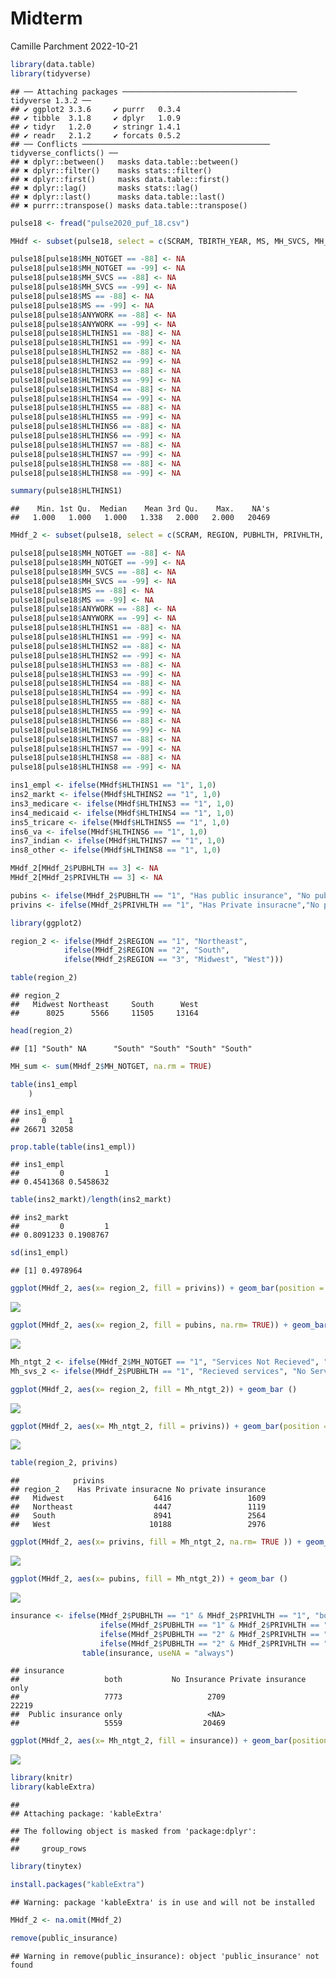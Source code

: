 Midterm
================
Camille Parchment
2022-10-21

``` r
library(data.table)
library(tidyverse)
```

    ## ── Attaching packages ─────────────────────────────────────── tidyverse 1.3.2 ──
    ## ✔ ggplot2 3.3.6     ✔ purrr   0.3.4
    ## ✔ tibble  3.1.8     ✔ dplyr   1.0.9
    ## ✔ tidyr   1.2.0     ✔ stringr 1.4.1
    ## ✔ readr   2.1.2     ✔ forcats 0.5.2
    ## ── Conflicts ────────────────────────────────────────── tidyverse_conflicts() ──
    ## ✖ dplyr::between()   masks data.table::between()
    ## ✖ dplyr::filter()    masks stats::filter()
    ## ✖ dplyr::first()     masks data.table::first()
    ## ✖ dplyr::lag()       masks stats::lag()
    ## ✖ dplyr::last()      masks data.table::last()
    ## ✖ purrr::transpose() masks data.table::transpose()

``` r
pulse18 <- fread("pulse2020_puf_18.csv")
```

``` r
MHdf <- subset(pulse18, select = c(SCRAM, TBIRTH_YEAR, MS, MH_SVCS, MH_NOTGET, EGENDER, ANYWORK, HLTHINS1, HLTHINS2, HLTHINS3, HLTHINS4, HLTHINS5, HLTHINS6, HLTHINS7, HLTHINS8))
```

``` r
pulse18[pulse18$MH_NOTGET == -88] <- NA
pulse18[pulse18$MH_NOTGET == -99] <- NA
pulse18[pulse18$MH_SVCS == -88] <- NA
pulse18[pulse18$MH_SVCS == -99] <- NA
pulse18[pulse18$MS == -88] <- NA
pulse18[pulse18$MS == -99] <- NA
pulse18[pulse18$ANYWORK == -88] <- NA
pulse18[pulse18$ANYWORK == -99] <- NA
pulse18[pulse18$HLTHINS1 == -88] <- NA
pulse18[pulse18$HLTHINS1 == -99] <- NA
pulse18[pulse18$HLTHINS2 == -88] <- NA
pulse18[pulse18$HLTHINS2 == -99] <- NA
pulse18[pulse18$HLTHINS3 == -88] <- NA
pulse18[pulse18$HLTHINS3 == -99] <- NA
pulse18[pulse18$HLTHINS4 == -88] <- NA
pulse18[pulse18$HLTHINS4 == -99] <- NA
pulse18[pulse18$HLTHINS5 == -88] <- NA
pulse18[pulse18$HLTHINS5 == -99] <- NA
pulse18[pulse18$HLTHINS6 == -88] <- NA
pulse18[pulse18$HLTHINS6 == -99] <- NA
pulse18[pulse18$HLTHINS7 == -88] <- NA
pulse18[pulse18$HLTHINS7 == -99] <- NA
pulse18[pulse18$HLTHINS8 == -88] <- NA
pulse18[pulse18$HLTHINS8 == -99] <- NA
```

``` r
summary(pulse18$HLTHINS1)
```

    ##    Min. 1st Qu.  Median    Mean 3rd Qu.    Max.    NA's 
    ##   1.000   1.000   1.000   1.338   2.000   2.000   20469

``` r
MHdf_2 <- subset(pulse18, select = c(SCRAM, REGION, PUBHLTH, PRIVHLTH, EST_ST, TBIRTH_YEAR, MS, MH_SVCS, MH_NOTGET, EGENDER, ANYWORK, HLTHINS1, HLTHINS2, HLTHINS3, HLTHINS4, HLTHINS5, HLTHINS6, HLTHINS7, HLTHINS8 ))
```

``` r
pulse18[pulse18$MH_NOTGET == -88] <- NA
pulse18[pulse18$MH_NOTGET == -99] <- NA
pulse18[pulse18$MH_SVCS == -88] <- NA
pulse18[pulse18$MH_SVCS == -99] <- NA
pulse18[pulse18$MS == -88] <- NA
pulse18[pulse18$MS == -99] <- NA
pulse18[pulse18$ANYWORK == -88] <- NA
pulse18[pulse18$ANYWORK == -99] <- NA
pulse18[pulse18$HLTHINS1 == -88] <- NA
pulse18[pulse18$HLTHINS1 == -99] <- NA
pulse18[pulse18$HLTHINS2 == -88] <- NA
pulse18[pulse18$HLTHINS2 == -99] <- NA
pulse18[pulse18$HLTHINS3 == -88] <- NA
pulse18[pulse18$HLTHINS3 == -99] <- NA
pulse18[pulse18$HLTHINS4 == -88] <- NA
pulse18[pulse18$HLTHINS4 == -99] <- NA
pulse18[pulse18$HLTHINS5 == -88] <- NA
pulse18[pulse18$HLTHINS5 == -99] <- NA
pulse18[pulse18$HLTHINS6 == -88] <- NA
pulse18[pulse18$HLTHINS6 == -99] <- NA
pulse18[pulse18$HLTHINS7 == -88] <- NA
pulse18[pulse18$HLTHINS7 == -99] <- NA
pulse18[pulse18$HLTHINS8 == -88] <- NA
pulse18[pulse18$HLTHINS8 == -99] <- NA
```

``` r
ins1_empl <- ifelse(MHdf$HLTHINS1 == "1", 1,0)
ins2_markt <- ifelse(MHdf$HLTHINS2 == "1", 1,0)
ins3_medicare <- ifelse(MHdf$HLTHINS3 == "1", 1,0)
ins4_medicaid <- ifelse(MHdf$HLTHINS4 == "1", 1,0)
ins5_tricare <- ifelse(MHdf$HLTHINS5 == "1", 1,0)
ins6_va <- ifelse(MHdf$HLTHINS6 == "1", 1,0)
ins7_indian <- ifelse(MHdf$HLTHINS7 == "1", 1,0)
ins8_other <- ifelse(MHdf$HLTHINS8 == "1", 1,0)
```

``` r
MHdf_2[MHdf_2$PUBHLTH == 3] <- NA
MHdf_2[MHdf_2$PRIVHLTH == 3] <- NA
```

``` r
pubins <- ifelse(MHdf_2$PUBHLTH == "1", "Has public insurance", "No public insurance")
privins <- ifelse(MHdf_2$PRIVHLTH == "1", "Has Private insuracne","No private insurance")
```

``` r
library(ggplot2)
```

``` r
region_2 <- ifelse(MHdf_2$REGION == "1", "Northeast",
            ifelse(MHdf_2$REGION == "2", "South",
            ifelse(MHdf_2$REGION == "3", "Midwest", "West")))
```

``` r
table(region_2)
```

    ## region_2
    ##   Midwest Northeast     South      West 
    ##      8025      5566     11505     13164

``` r
head(region_2)
```

    ## [1] "South" NA      "South" "South" "South" "South"

``` r
MH_sum <- sum(MHdf_2$MH_NOTGET, na.rm = TRUE)
```

``` r
table(ins1_empl
    )
```

    ## ins1_empl
    ##     0     1 
    ## 26671 32058

``` r
prop.table(table(ins1_empl))
```

    ## ins1_empl
    ##         0         1 
    ## 0.4541368 0.5458632

``` r
table(ins2_markt)/length(ins2_markt)
```

    ## ins2_markt
    ##         0         1 
    ## 0.8091233 0.1908767

``` r
sd(ins1_empl)
```

    ## [1] 0.4978964

``` r
ggplot(MHdf_2, aes(x= region_2, fill = privins)) + geom_bar(position = position_dodge())
```

![](README_files/figure-gfm/unnamed-chunk-21-1.png)<!-- -->

``` r
ggplot(MHdf_2, aes(x= region_2, fill = pubins, na.rm= TRUE)) + geom_bar(position = position_dodge())
```

![](README_files/figure-gfm/unnamed-chunk-21-2.png)<!-- -->

``` r
Mh_ntgt_2 <- ifelse(MHdf_2$MH_NOTGET == "1", "Services Not Recieved", "Services Recieved")
Mh_svs_2 <- ifelse(MHdf_2$PUBHLTH == "1", "Recieved services", "No Services")
```

``` r
ggplot(MHdf_2, aes(x= region_2, fill = Mh_ntgt_2)) + geom_bar () 
```

![](README_files/figure-gfm/unnamed-chunk-23-1.png)<!-- -->

``` r
ggplot(MHdf_2, aes(x= Mh_ntgt_2, fill = privins)) + geom_bar(position = position_dodge())
```

![](README_files/figure-gfm/unnamed-chunk-24-1.png)<!-- -->

``` r
table(region_2, privins)
```

    ##            privins
    ## region_2    Has Private insuracne No private insurance
    ##   Midwest                    6416                 1609
    ##   Northeast                  4447                 1119
    ##   South                      8941                 2564
    ##   West                      10188                 2976

``` r
ggplot(MHdf_2, aes(x= privins, fill = Mh_ntgt_2, na.rm= TRUE )) + geom_bar () 
```

![](README_files/figure-gfm/unnamed-chunk-26-1.png)<!-- -->

``` r
ggplot(MHdf_2, aes(x= pubins, fill = Mh_ntgt_2)) + geom_bar () 
```

![](README_files/figure-gfm/unnamed-chunk-27-1.png)<!-- -->

``` r
insurance <- ifelse(MHdf_2$PUBHLTH == "1" & MHdf_2$PRIVHLTH == "1", "both", 
                    ifelse(MHdf_2$PUBHLTH == "1" & MHdf_2$PRIVHLTH == "2", "Public insurance only", 
                    ifelse(MHdf_2$PUBHLTH == "2" & MHdf_2$PRIVHLTH == "1", "Private insurance only", 
                    ifelse(MHdf_2$PUBHLTH == "2" & MHdf_2$PRIVHLTH == "2", "No Insurance", NA))))
                table(insurance, useNA = "always")
```

    ## insurance
    ##                   both           No Insurance Private insurance only 
    ##                   7773                   2709                  22219 
    ##  Public insurance only                   <NA> 
    ##                   5559                  20469

``` r
ggplot(MHdf_2, aes(x= Mh_ntgt_2, fill = insurance)) + geom_bar(position = position_dodge()) 
```

![](README_files/figure-gfm/unnamed-chunk-29-1.png)<!-- -->

``` r
library(knitr)
library(kableExtra)
```

    ## 
    ## Attaching package: 'kableExtra'

    ## The following object is masked from 'package:dplyr':
    ## 
    ##     group_rows

``` r
library(tinytex)
```

``` r
install.packages("kableExtra")
```

    ## Warning: package 'kableExtra' is in use and will not be installed

``` r
MHdf_2 <- na.omit(MHdf_2)
```

``` r
remove(public_insurance)
```

    ## Warning in remove(public_insurance): object 'public_insurance' not found
